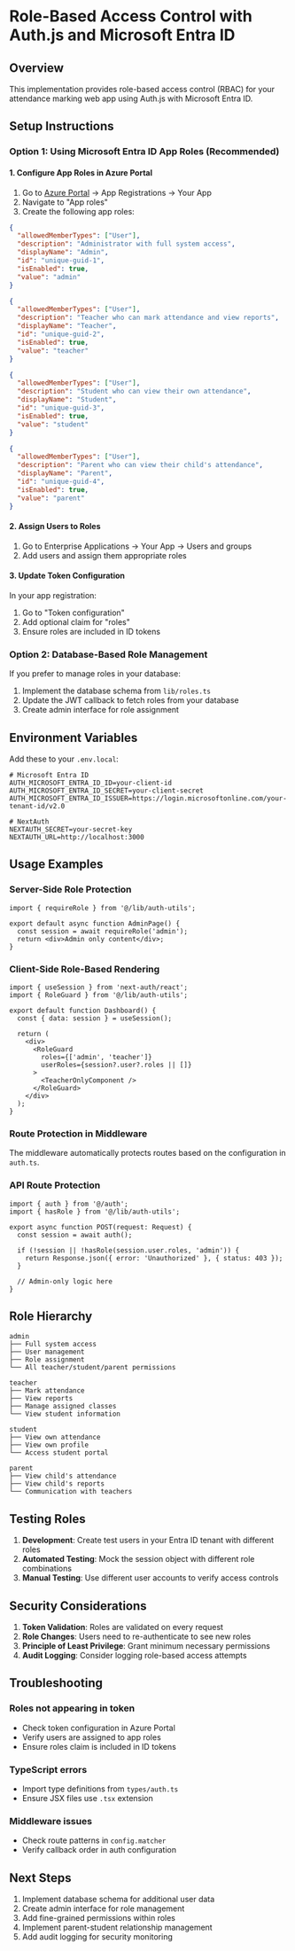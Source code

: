 # Role-Based Access Control with Auth.js and Microsoft Entra ID

## Overview
This implementation provides role-based access control (RBAC) for your attendance marking web app using Auth.js with Microsoft Entra ID.

## Setup Instructions

### Option 1: Using Microsoft Entra ID App Roles (Recommended)

#### 1. Configure App Roles in Azure Portal
1. Go to [Azure Portal](https://portal.azure.com) → App Registrations → Your App
2. Navigate to "App roles"
3. Create the following app roles:

```json
{
  "allowedMemberTypes": ["User"],
  "description": "Administrator with full system access",
  "displayName": "Admin",
  "id": "unique-guid-1",
  "isEnabled": true,
  "value": "admin"
}

{
  "allowedMemberTypes": ["User"],
  "description": "Teacher who can mark attendance and view reports",
  "displayName": "Teacher",
  "id": "unique-guid-2",
  "isEnabled": true,
  "value": "teacher"
}

{
  "allowedMemberTypes": ["User"],
  "description": "Student who can view their own attendance",
  "displayName": "Student",
  "id": "unique-guid-3",
  "isEnabled": true,
  "value": "student"
}

{
  "allowedMemberTypes": ["User"],
  "description": "Parent who can view their child's attendance",
  "displayName": "Parent",
  "id": "unique-guid-4",
  "isEnabled": true,
  "value": "parent"
}
```

#### 2. Assign Users to Roles
1. Go to Enterprise Applications → Your App → Users and groups
2. Add users and assign them appropriate roles

#### 3. Update Token Configuration
In your app registration:
1. Go to "Token configuration"
2. Add optional claim for "roles"
3. Ensure roles are included in ID tokens

### Option 2: Database-Based Role Management

If you prefer to manage roles in your database:

1. Implement the database schema from `lib/roles.ts`
2. Update the JWT callback to fetch roles from your database
3. Create admin interface for role assignment

## Environment Variables

Add these to your `.env.local`:

```env
# Microsoft Entra ID
AUTH_MICROSOFT_ENTRA_ID_ID=your-client-id
AUTH_MICROSOFT_ENTRA_ID_SECRET=your-client-secret
AUTH_MICROSOFT_ENTRA_ID_ISSUER=https://login.microsoftonline.com/your-tenant-id/v2.0

# NextAuth
NEXTAUTH_SECRET=your-secret-key
NEXTAUTH_URL=http://localhost:3000
```

## Usage Examples

### Server-Side Role Protection
```tsx
import { requireRole } from '@/lib/auth-utils';

export default async function AdminPage() {
  const session = await requireRole('admin');
  return <div>Admin only content</div>;
}
```

### Client-Side Role-Based Rendering
```tsx
import { useSession } from 'next-auth/react';
import { RoleGuard } from '@/lib/auth-utils';

export default function Dashboard() {
  const { data: session } = useSession();
  
  return (
    <div>
      <RoleGuard 
        roles={['admin', 'teacher']} 
        userRoles={session?.user?.roles || []}
      >
        <TeacherOnlyComponent />
      </RoleGuard>
    </div>
  );
}
```

### Route Protection in Middleware
The middleware automatically protects routes based on the configuration in `auth.ts`.

### API Route Protection
```tsx
import { auth } from '@/auth';
import { hasRole } from '@/lib/auth-utils';

export async function POST(request: Request) {
  const session = await auth();
  
  if (!session || !hasRole(session.user.roles, 'admin')) {
    return Response.json({ error: 'Unauthorized' }, { status: 403 });
  }
  
  // Admin-only logic here
}
```

## Role Hierarchy

```
admin
├── Full system access
├── User management
├── Role assignment
└── All teacher/student/parent permissions

teacher
├── Mark attendance
├── View reports
├── Manage assigned classes
└── View student information

student
├── View own attendance
├── View own profile
└── Access student portal

parent
├── View child's attendance
├── View child's reports
└── Communication with teachers
```

## Testing Roles

1. **Development**: Create test users in your Entra ID tenant with different roles
2. **Automated Testing**: Mock the session object with different role combinations
3. **Manual Testing**: Use different user accounts to verify access controls

## Security Considerations

1. **Token Validation**: Roles are validated on every request
2. **Role Changes**: Users need to re-authenticate to see new roles
3. **Principle of Least Privilege**: Grant minimum necessary permissions
4. **Audit Logging**: Consider logging role-based access attempts

## Troubleshooting

### Roles not appearing in token
- Check token configuration in Azure Portal
- Verify users are assigned to app roles
- Ensure roles claim is included in ID tokens

### TypeScript errors
- Import type definitions from `types/auth.ts`
- Ensure JSX files use `.tsx` extension

### Middleware issues
- Check route patterns in `config.matcher`
- Verify callback order in auth configuration

## Next Steps

1. Implement database schema for additional user data
2. Create admin interface for role management  
3. Add fine-grained permissions within roles
4. Implement parent-student relationship management
5. Add audit logging for security monitoring
